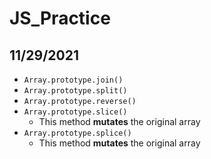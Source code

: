 # JS_Practice

## 11/29/2021

* `Array.prototype.join()`
* `Array.prototype.split()`
* `Array.prototype.reverse()`
* `Array.prototype.slice()`
  * This method **mutates** the original array
* `Array.prototype.splice()`
  * This method **mutates** the original array
